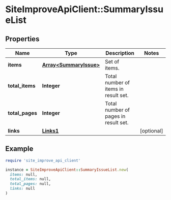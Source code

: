 # SiteImproveApiClient::SummaryIssueList

## Properties

| Name | Type | Description | Notes |
| ---- | ---- | ----------- | ----- |
| **items** | [**Array&lt;SummaryIssue&gt;**](SummaryIssue.md) | Set of items. |  |
| **total_items** | **Integer** | Total number of items in result set. |  |
| **total_pages** | **Integer** | Total number of pages in result set. |  |
| **links** | [**Links1**](Links1.md) |  | [optional] |

## Example

```ruby
require 'site_improve_api_client'

instance = SiteImproveApiClient::SummaryIssueList.new(
  items: null,
  total_items: null,
  total_pages: null,
  links: null
)
```

